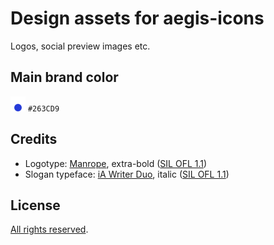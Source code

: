 # Design assets for aegis-icons
Logos, social preview images etc.

## Main brand color
<a href="#readme"><img src="https://raw.githubusercontent.com/aegis-icons/misc/main/brand-color_readme_preview.png"></a> `#263CD9`

## Credits
- Logotype: [Manrope](https://manropefont.com), extra-bold ([SIL OFL 1.1](https://github.com/sharanda/manrope/blob/master/OFL.txt))
- Slogan typeface: [iA Writer Duo](https://github.com/iaolo/iA-Fonts/tree/master/iA%20Writer%20Duo), italic ([SIL OFL 1.1](https://github.com/iaolo/iA-Fonts/blob/master/iA%20Writer%20Duo/LICENSE.md))

## License
[All rights reserved](LICENSE.md).